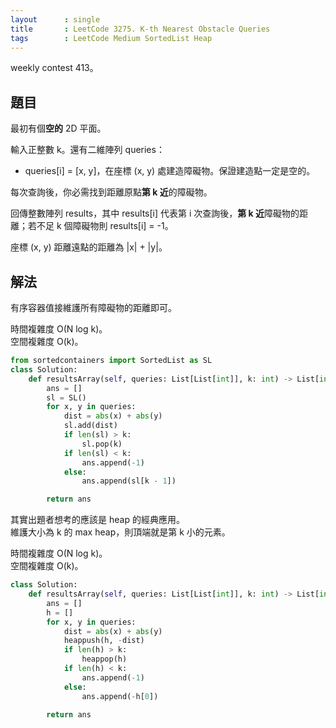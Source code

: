```yaml
---
layout      : single
title       : LeetCode 3275. K-th Nearest Obstacle Queries
tags        : LeetCode Medium SortedList Heap
---
```

weekly contest 413。  

## 題目

最初有個**空的** 2D 平面。  

輸入正整數 k。還有二維陣列 queries：  

- queries[i] = [x, y]，在座標 (x, y) 處建造障礙物。保證建造點一定是空的。  

每次查詢後，你必需找到距離原點**第 k 近**的障礙物。  

回傳整數陣列 results，其中 results[i] 代表第 i 次查詢後，**第 k 近**障礙物的距離；若不足 k 個障礙物則 results[i] = -1。  

座標 (x, y) 距離遠點的距離為 \|x\| + \|y\|。  

## 解法

有序容器值接維護所有障礙物的距離即可。  

時間複雜度 O(N log k)。  
空間複雜度 O(k)。  

```python
from sortedcontainers import SortedList as SL
class Solution:
    def resultsArray(self, queries: List[List[int]], k: int) -> List[int]:
        ans = []
        sl = SL()
        for x, y in queries:
            dist = abs(x) + abs(y)
            sl.add(dist)
            if len(sl) > k:
                sl.pop(k)
            if len(sl) < k:
                ans.append(-1)
            else:
                ans.append(sl[k - 1])

        return ans
```

其實出題者想考的應該是 heap 的經典應用。  
維護大小為 k 的 max heap，則頂端就是第 k 小的元素。  

時間複雜度 O(N log k)。  
空間複雜度 O(k)。  

```python
class Solution:
    def resultsArray(self, queries: List[List[int]], k: int) -> List[int]:
        ans = []
        h = []
        for x, y in queries:
            dist = abs(x) + abs(y)
            heappush(h, -dist)
            if len(h) > k:
                heappop(h)
            if len(h) < k:
                ans.append(-1)
            else:
                ans.append(-h[0])

        return ans
```
